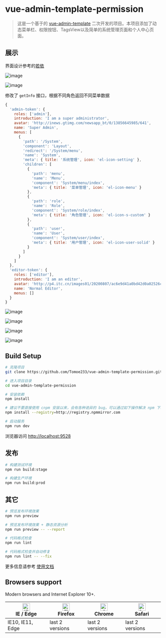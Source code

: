 # vue-admin-template-permission

> 这是一个基于的 [vue-admin-template](https://github.com/PanJiaChen/vue-admin-template) 二次开发的项目。本项目添加了动态菜单栏、权限按钮、TagsView以及简单的系统管理页面和个人中心页面。

## 展示

界面设计参考的[若依](https://gitee.com/y_project/RuoYi-Vue)

![image](https://github.com/Tomoe233/vue-admin-template-permission/src/docs/image/admin.png)

![image](https://github.com/Tomoe233/vue-admin-template-permission/src/docs/image/editor.png)

修改了 ```getInfo``` 接口，根据不同角色返回不同菜单数据

```javascript
{
  'admin-token': {
    roles: ['admin'],
    introduction: 'I am a super administrator',
    avatar: 'http://inews.gtimg.com/newsapp_bt/0/13856645985/641',
    name: 'Super Admin',
    menus: [
      {
        'path': '/System',
        'component': 'Layout',
        'redirect': '/System/menu',
        'name': 'System',
        'meta': { title: '系统管理', icon: 'el-icon-setting' },
        'children': [
          {
            'path': 'menu',
            'name': 'Menu',
            'component': 'System/menu/index',
            'meta': { title: '菜单管理', icon: 'el-icon-menu' }
          },
          {
            'path': 'role',
            'name': 'Role',
            'component': 'System/role/index',
            'meta': { title: '角色管理', icon: 'el-icon-s-custom' }
          },
          {
            'path': 'user',
            'name': 'User',
            'component': 'System/user/index',
            'meta': { title: '用户管理', icon: 'el-icon-user-solid' }
          }
        ]
      }
    ]
  },
  'editor-token': {
    roles: ['editor'],
    introduction: 'I am an editor',
    avatar: 'http://p4.itc.cn/images01/20200807/ac6e9d41a0bd42d0a02526c8d422ab16.jpeg',
    name: 'Normal Editor',
    menus: []
  }
}
```

![image](https://github.com/Tomoe233/vue-admin-template-permission/src/docs/image/menu.png)

![image](https://github.com/Tomoe233/vue-admin-template-permission/src/docs/image/role.png)

![image](https://github.com/Tomoe233/vue-admin-template-permission/src/docs/image/user.png)

![image](https://github.com/Tomoe233/vue-admin-template-permission/src/docs/image/personalCenter.png)

## Build Setup

```bash
# 克隆项目
git clone https://github.com/Tomoe233/vue-admin-template-permission.git

# 进入项目目录
cd vue-admin-template-permission

# 安装依赖
npm install

# 建议不要直接使用 cnpm 安装以来，会有各种诡异的 bug。可以通过如下操作解决 npm 下载速度慢的问题
npm install --registry=http://registry.npmmirror.com

# 启动服务
npm run dev
```

浏览器访问 [http://localhost:9528](http://localhost:9528)

## 发布

```bash
# 构建测试环境
npm run build:stage

# 构建生产环境
npm run build:prod
```

## 其它

```bash
# 预览发布环境效果
npm run preview

# 预览发布环境效果 + 静态资源分析
npm run preview -- --report

# 代码格式检查
npm run lint

# 代码格式检查并自动修复
npm run lint -- --fix
```

更多信息请参考 [使用文档](https://panjiachen.github.io/vue-element-admin-site/zh/)

## Browsers support

Modern browsers and Internet Explorer 10+.

| [<img src="https://raw.githubusercontent.com/alrra/browser-logos/master/src/edge/edge_48x48.png" alt="IE / Edge" width="24px" height="24px" />](http://godban.github.io/browsers-support-badges/)</br>IE / Edge | [<img src="https://raw.githubusercontent.com/alrra/browser-logos/master/src/firefox/firefox_48x48.png" alt="Firefox" width="24px" height="24px" />](http://godban.github.io/browsers-support-badges/)</br>Firefox | [<img src="https://raw.githubusercontent.com/alrra/browser-logos/master/src/chrome/chrome_48x48.png" alt="Chrome" width="24px" height="24px" />](http://godban.github.io/browsers-support-badges/)</br>Chrome | [<img src="https://raw.githubusercontent.com/alrra/browser-logos/master/src/safari/safari_48x48.png" alt="Safari" width="24px" height="24px" />](http://godban.github.io/browsers-support-badges/)</br>Safari |
| --------- | --------- | --------- | --------- |
| IE10, IE11, Edge| last 2 versions| last 2 versions| last 2 versions

